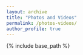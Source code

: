 ```yaml
---
layout: archive
title: "Photos and Videos"
permalink: /photos-videos/
author_profile: true
---
```


{% include base_path %}

